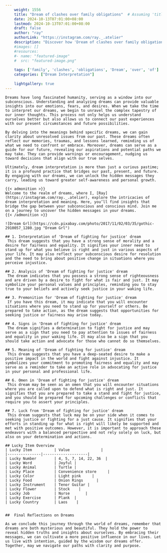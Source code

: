 ```yaml
---
    weight: 1556
    title: "Dream of clashes over family obligations"  # Assuming 'title' column exists
    date: 2024-10-13T07:01:00+08:00
    lastmod: 2024-10-13T07:01:00+08:00
    draft: false
    author: "ray"
    authorLink: "https://instagram.com/ray._.atelier"
    description: "Discover how 'Dream of clashes over family obligations' can interpret your future and uncover its significant meanings in your life."
    #images: []
    #resources:
    #- name: "featured-image"
    #  src: "featured-image.png"
    
    tags: ['family', 'clashes', 'obligations', 'Dream', 'over', 'of']
    categories: ["Dream Interpretation"]
    
    lightgallery: true
---
```

    
    Dreams have long fascinated humanity, serving as a window into our subconscious. Understanding and analyzing dreams can provide valuable insights into our emotions, fears, and desires. When we take the time to interpret our dreams, we begin to unravel the complex tapestry of our inner thoughts. This process not only helps us understand ourselves better but also allows us to connect our past experiences with our present circumstances and future possibilities.
    
    By delving into the meanings behind specific dreams, we can gain clarity about unresolved issues from our past. These dreams often reflect our memories, traumas, and lessons learned, reminding us of what we need to confront or embrace. Moreover, dreams can serve as a guide for our future, revealing our aspirations and potential paths we may take. They can provide warnings or encouragement, nudging us toward decisions that align with our true selves.
    
    Ultimately, dream interpretation is more than just a curious pastime; it is a profound practice that bridges our past, present, and future. By engaging with our dreams, we can unlock the hidden messages they carry, leading us toward greater self-awareness and personal growth.
    
    {{< admonition >}}
    Welcome to the realm of dreams, where I, [Ray](https://instagram.com/ray._.atelier), explore the intricacies of dream interpretation and meaning. Here, you’ll find insights that bridge the gap between your subconscious and conscious mind. Join me on a journey to uncover the hidden messages in your dreams.
    {{< /admonition >}}
    
    ![Dream Grl](https://cdn.pixabay.com/photo/2017/11/02/03/35/gothic-2910057_1280.jpg "Dream Grl")
    
    ## 1. Interpretation of 'Dream of fighting for justice' dream
     This dream suggests that you have a strong sense of morality and a desire for fairness and equality. It signifies your inner need to stand up for what you believe is right and just in various aspects of your life. It may also reflect your subconscious desire for resolution and the need to bring about positive change in situations where you perceive injustice.
    
    ## 2. Analysis of 'Dream of fighting for justice' dream
     The dream indicates that you possess a strong sense of righteousness and are driven by a desire to fight for what is fair and just. It may symbolize your personal values and principles, reminding you to stay true to your beliefs and actively seek justice in your waking life.
    
    ## 3. Premonition for 'Dream of fighting for justice' dream
     If you have this dream, it may indicate that you will encounter situations where you need to stand up for yourself or others. Be prepared to take action, as the dream suggests that opportunities for seeking justice or fairness may arise today.
    
    ## 4. Signs in 'Dream of fighting for justice' dream
     The dream signifies a determination to fight for justice and may serve as a sign that you need to pay attention to issues of fairness and equality in your waking life. It may also be a sign that you should take action and advocate for those who cannot do so themselves.
    
    ## 5. Meaning of 'Dream of fighting for justice' dream
     This dream suggests that you have a deep-seated desire to make a positive impact in the world and fight against injustice. It symbolizes your commitment to promoting fairness and equality and may serve as a reminder to take an active role in advocating for justice in your personal and professional life.
    
    ## 6. Omen in 'Dream of fighting for justice' dream
     This dream may be seen as an omen that you will encounter situations where you are called upon to defend what is right and just. It signifies that you are prepared to take a stand and fight for justice, and you should be prepared for upcoming challenges or conflicts that require you to assert your principles.
    
    ## 7. Luck from 'Dream of fighting for justice' dream
     This dream suggests that luck may be on your side when it comes to seeking justice or fighting for a just cause. It signifies that your efforts in standing up for what is right will likely be supported and met with positive outcomes. However, it is important to approach these endeavors with a balanced perspective and not rely solely on luck, but also on your determination and actions.
    
    ## Lucky Item Overview
    | Lucky Item          | Value              |
    |---------------|--------------------|
    | Lucky Number        | 4, 5, 7, 14, 22, 36  |
    | Lucky Word          | Joyful |
    | Lucky Animal        | Turtle |
    | Lucky Place         | Convenience store     |
    | Lucky Color         | Light pink     |
    | Lucky Food          | Onion Rings      |
    | Lucky Instrument    | Tenor Guitar |
    | Lucky Flower        | Stock    |
    | Lucky Job           | Nurse       |
    | Lucky Exercise      | Plank  |
    | Lucky Country       | Laos    |
    
    
    ##  Final Reflections on Dreams
    
    As we conclude this journey through the world of dreams, remember that dreams are both mysterious and beautiful. They hold the power to reveal hidden truths and insights about ourselves. By embracing their messages, we can cultivate a more positive influence in our lives. Let us live with intention, guided by the wisdom our dreams offer. Together, may we navigate our paths with clarity and purpose.
    